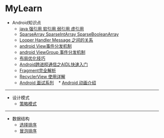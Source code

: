 # MyLearn
* Android知识点
    * [java 强引用 软引用 弱引用 虚引用](http://blog.csdn.net/lengyuhong/article/details/6398184)
    * [SparseArray SparseIntArray SparseBooleanArray](http://www.lxway.com/42920216.htm)  
    * [Looper Handler Message 之间的关系](http://blog.csdn.net/lmj623565791/article/details/38377229) 
    * [android View事件分发机制](http://blog.csdn.net/lmj623565791/article/details/38960443)
    * [android ViewGroup 事件分发机制](http://blog.csdn.net/lmj623565791/article/details/39102591)
    * [布局优化技巧](http://mp.weixin.qq.com/s?__biz=MzAxMTI4MTkwNQ==&mid=2650821434&idx=1&sn=dd404347eb5f953f7a5737a31ae864e8&chksm=80b787a4b7c00eb297a81316483f2fe5b90a598ddb0c18840f758a8b35384872a552e3a57758&mpshare=1&scene=23&srcid=1108gz1meMekCjqQtDjFqpfk#rd)
    * [Android跨进程通信之AIDL快速入门](http://mp.weixin.qq.com/s?__biz=MzA5MzI3NjE2MA==&mid=2650237646&idx=1&sn=1badc3b3327309bf1c583ebd09cd77a4&chksm=88639ba1bf1412b7ca8bfa5a04ae7d2e2fe7f235d4b29bb8dcdc2453e3c0a6ab9f80a5c98ad8&mpshare=1&scene=23&srcid=110929zMSfxLykXQWDQ9Lyxv#rd)
    * [Fragment完全解析](http://www.jianshu.com/p/d9143a92ad94)
    * [RecyclerView 使用详解](http://blog.csdn.net/lmj623565791/article/details/45059587)
    * [Android 面试系列](http://www.jianshu.com/users/f9fbc7a39b36/latest_articles)
    * [Android 动画介绍](http://blog.csdn.net/guolin_blog/article/details/43536355)
    
    
    
---------------------------------------------------------------------------------------------------

* 设计模式
   * [策略模式](http://mobile.51cto.com/ahot-418972.htm)



---------------------------------------------------------------------------------------------------

* 数据结构
   * [选择排序](https://github.com/anAngryAnt/LearningNotes/blob/master/Part3/Algorithm/Sort/选择排序.md)
   * [冒泡排序](http://www.cnblogs.com/xiaoming0601/p/5866048.html)
